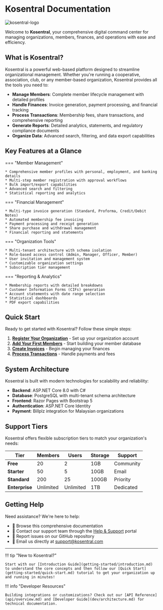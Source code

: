 # Kosentral Documentation

![kosentral-logo](https://kosentral.com/icons/kosentral.png)

Welcome to **Kosentral**, your comprehensive digital command center for managing organizations, members, finances, and operations with ease and efficiency.

## What is Kosentral?

Kosentral is a powerful web-based platform designed to streamline organizational management. Whether you're running a cooperative, association, club, or any member-based organization, Kosentral provides all the tools you need to:

- **Manage Members**: Complete member lifecycle management with detailed profiles
- **Handle Finances**: Invoice generation, payment processing, and financial tracking  
- **Process Transactions**: Membership fees, share transactions, and comprehensive reporting
- **Generate Reports**: Detailed analytics, statements, and regulatory compliance documents
- **Organize Data**: Advanced search, filtering, and data export capabilities

## Key Features at a Glance

=== "Member Management"

    * Comprehensive member profiles with personal, employment, and banking details
    * Multi-step member registration with approval workflows
    * Bulk import/export capabilities
    * Advanced search and filtering
    * Statistical reporting and analytics


=== "Financial Management"

    * Multi-type invoice generation (Standard, Proforma, Credit/Debit Notes)
    * Automated membership fee invoicing
    * Payment processing and receipt generation
    * Share purchase and withdrawal management
    * Financial reporting and statements

===  "Organization Tools"

    * Multi-tenant architecture with schema isolation
    * Role-based access control (Admin, Manager, Officer, Member)
    * User invitation and management system
    * Customizable organization settings
    * Subscription tier management

===  "Reporting & Analytics"

    * Membership reports with detailed breakdowns
    * Customer Information Forms (CIFs) generation
    * Account statements with date range selection
    * Statistical dashboards
    * PDF export capabilities


## Quick Start

Ready to get started with Kosentral? Follow these simple steps:

1. **[Register Your Organization](account-setup/registration.md)** - Set up your organization account
2. **[Add Your First Members](members/creating-members.md)** - Start building your member database
3. **[Create Invoices](invoices/creating-invoices.md)** - Begin managing your finances
4. **[Process Transactions](transactions/membership-fees.md)** - Handle payments and fees

## System Architecture

Kosentral is built with modern technologies for scalability and reliability:

- **Backend**: ASP.NET Core 8.0 with C#
- **Database**: PostgreSQL with multi-tenant schema architecture
- **Frontend**: Razor Pages with Bootstrap 5
- **Authentication**: ASP.NET Core Identity
- **Payment**: Billplz integration for Malaysian organizations

## Support Tiers

Kosentral offers flexible subscription tiers to match your organization's needs:

| Tier | Members | Users | Storage | Support |
|------|---------|-------|---------|---------|
| **Free** | 20 | 2 | 1GB | Community |
| **Starter** | 50 | 5 | 10GB | Email |
| **Standard** | 200 | 25 | 100GB | Priority |
| **Enterprise** | Unlimited | Unlimited | 1TB | Dedicated |

## Getting Help

Need assistance? We're here to help:

- 📖 Browse this comprehensive documentation
- 💬 Contact our support team through the [Help & Support](features/help-support.md) portal
- 🐛 Report issues on our GitHub repository
- 📧 Email us directly at support@kosentral.com

---

!!! tip "New to Kosentral?"
    
    Start with our [Introduction Guide](getting-started/introduction.md) to understand the core concepts and then follow our [Quick Start](getting-started/quick-start.md) tutorial to get your organization up and running in minutes!

!!! info "Developer Resources"
    
    Building integrations or customizations? Check out our [API Reference](api/overview.md) and [Developer Guide](dev/architecture.md) for technical documentation.
